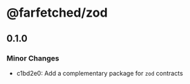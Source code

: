 # @farfetched/zod

## 0.1.0

### Minor Changes

- c1bd2e0: Add a complementary package for `zod` contracts
